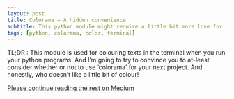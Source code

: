 ```yaml
---
layout: post
title: Colorama — A hidden convenience
subtitle: This python module might require a little bit more love for its simplicity.
tags: [python, colorama, color, terminal]
---
```


TL;DR : This module is used for colouring texts in the terminal when you run your python programs. And I’m going to try to convince you to at-least consider whether or not to use ‘colorama’ for your next project.
And honestly, who doesn’t like a little bit of colour!

[Please continue reading the rest on Medium](https://medium.com/@unofficial.sonaal/colorama-a-hidden-convinience-6fb22dc00835)



